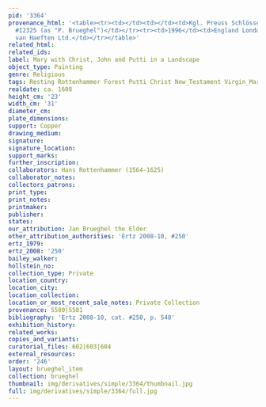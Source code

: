 ```yaml
---
pid: '3364'
provenance_html: '<table><tr><td></td><td></td><td>Kgl. Preuss Schlösser und Gärten
  #I2325 (as "P. Brueghel")</td></tr><tr><td>1996</td><td>England London</td><td>Johnny
  van Haeften Ltd.</td></tr></table>'
related_html: 
related_ids: 
label: Mary with Christ, John and Putti in a Landscape
object_type: Painting
genre: Religious
tags: Resting Rottenhammer Forest Putti Christ New_Testament Virgin_Mary
realdate: ca. 1608
height_cm: '23'
width_cm: '31'
diameter_cm: 
plate_dimensions: 
support: Copper
drawing_medium: 
signature: 
signature_location: 
support_marks: 
further_inscription: 
collaborators: Hans Rottenhammer (1564-1625)
collaborator_notes: 
collectors_patrons: 
print_type: 
print_notes: 
printmaker: 
publisher: 
states: 
our_attribution: Jan Brueghel the Elder
other_attribution_authorities: 'Ertz 2008-10, #250'
ertz_1979: 
ertz_2008: '250'
bailey_walker: 
hollstein_no: 
collection_type: Private
location_country: 
location_city: 
location_collection: 
location_or_most_recent_sale_notes: Private Collection
provenance: 5580|5581
bibliography: 'Ertz 2008-10, cat. #250, p. 548'
exhibition_history: 
related_works: 
copies_and_variants: 
curatorial_files: 602|603|604
external_resources: 
order: '246'
layout: brueghel_item
collection: brueghel
thumbnail: img/derivatives/simple/3364/thumbnail.jpg
full: img/derivatives/simple/3364/full.jpg
---
```

